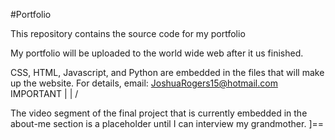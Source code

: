 #Portfolio

This repository contains the source code for my portfolio

My portfolio will be uploaded to the world wide web after it us finished.

CSS, HTML, Javascript, and Python are embedded in the files that will make up the website. For details, email: JoshuaRogers15@hotmail.com
IMPORTANT
|
|
\/

The video segment of the final project that is currently embedded in the about-me section is a placeholder until I can interview my grandmother.
]==
